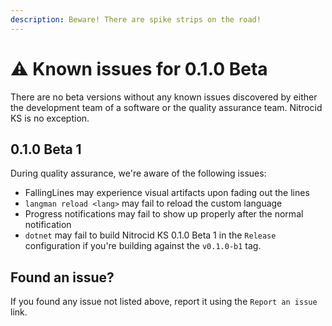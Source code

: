 ```yaml
---
description: Beware! There are spike strips on the road!
---
```


# ⚠ Known issues for 0.1.0 Beta

There are no beta versions without any known issues discovered by either the development team of a software or the quality assurance team. Nitrocid KS is no exception.

## 0.1.0 Beta 1

During quality assurance, we're aware of the following issues:

* FallingLines may experience visual artifacts upon fading out the lines
* `langman reload <lang>` may fail to reload the custom language
* Progress notifications may fail to show up properly after the normal notification
* `dotnet` may fail to build Nitrocid KS 0.1.0 Beta 1 in the `Release` configuration if you're building against the `v0.1.0-b1` tag.

## Found an issue?

If you found any issue not listed above, report it using the `Report an issue` link.
